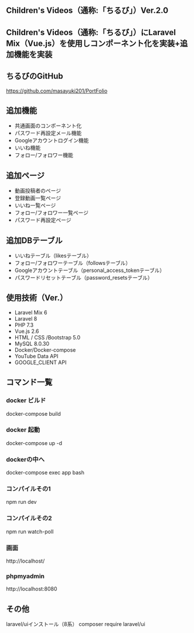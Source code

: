 ## Children's Videos（通称:「ちるび」）Ver.2.0

## Children's Videos（通称:「ちるび」）にLaravel Mix（Vue.js）を使用しコンポーネント化を実装+追加機能を実装

## ちるびのGitHub
https://github.com/masayuki201/PortFolio

## 追加機能
- 共通画面のコンポーネント化
- パスワード再設定メール機能
- Googleアカウントログイン機能
- いいね機能
- フォロー/フォロワー機能

## 追加ページ
- 動画投稿者のページ
- 登録動画一覧ページ
- いいね一覧ページ
- フォロー/フォロワー一覧ページ
- パスワード再設定ページ

## 追加DBテーブル
- いいねテーブル（likesテーブル）
- フォロー/フォロワーテーブル（followsテーブル）
- Googleアカウントテーブル（personal_access_tokenテーブル）
- パスワードリセットテーブル（password_resetsテーブル）

## 使用技術（Ver.）
- Laravel Mix 6
- Laravel 8
- PHP 7.3
- Vue.js 2.6
- HTML / CSS /Bootstrap 5.0
- MySQL 8.0.30
- Docker/Docker-compose
- YouTube Data API
- GOOGLE_CLIENT API


## コマンド一覧
### docker ビルド
docker-compose build

### docker 起動
docker-compose up -d

### dockerの中へ
docker-compose exec app bash

### コンパイルその1
npm run dev

### コンパイルその2
npm run watch-poll


### 画面
http://localhost/

### phpmyadmin
http://localhost:8080

## その他
laravel/uiインストール（8系）
composer require laravel/ui
